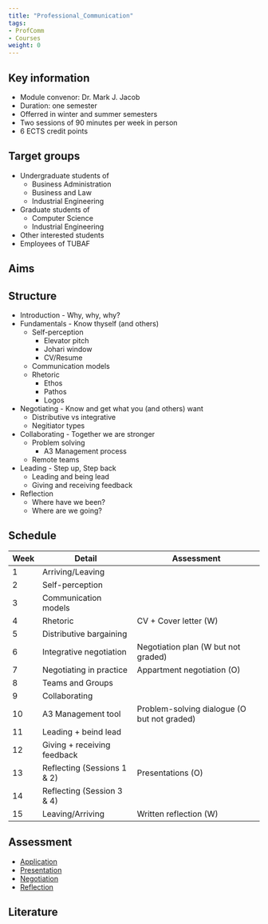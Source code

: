 ```yaml
---
title: "Professional_Communication"
tags:
- ProfComm
- Courses
weight: 0
---
```


## Key information
- Module convenor: Dr. Mark J. Jacob
- Duration: one semester
- Offerred in winter and summer semesters
- Two sessions of 90 minutes per week in person
- 6 ECTS credit points 
## Target groups
- Undergraduate students of
	- Business Administration
	- Business and Law
	- Industrial Engineering
- Graduate students of
	- Computer Science
	- Industrial Engineering
- Other interested students
- Employees of TUBAF
## Aims
## Structure
- Introduction - Why, why, why?
- Fundamentals - Know thyself (and others)
	- Self-perception
		- Elevator pitch
		- Johari window
		- CV/Resume
	- Communication models
	- Rhetoric
		- Ethos
		- Pathos
		- Logos
- Negotiating - Know and get what you (and others) want
	- Distributive vs integrative
	- Negitiator types
- Collaborating - Together we are stronger
	- Problem solving
		- A3 Management process
	- Remote teams
- Leading - Step up, Step back
	- Leading and being lead
	- Giving and receiving feedback
- Reflection
	- Where have we been?
	- Where are we going?
## Schedule
|  Week | Detail | Assessment |
|-------|--------|------------|
|   1   | Arriving/Leaving | |
|   2   | Self-perception      |  |
|   3   | Communication models |  |
|   4   | Rhetoric             | CV + Cover letter (W) |
|   5   | Distributive bargaining      | |
|   6   | Integrative negotiation      | Negotiation plan (W but not graded) |
|   7   | Negotiating in practice      | Appartment negotiation (O) |
|   8   | Teams and Groups    | |
|   9   | Collaborating    |  |
|  10   | A3 Management tool | Problem-solving dialogue (O but not graded) |
|  11   | Leading + beind lead          |  |
|  12   | Giving + receiving feedback          |  |
|  13   | Reflecting (Sessions 1 & 2) |Presentations (O) |
|  14   | Reflecting (Session  3 & 4) | |
|  15   | Leaving/Arriving | Written reflection (W)      |
## Assessment
- [Application](Application.md)
- [Presentation](Presentation.md)
- [Negotiation](Negotiation.md)
- [Reflection](Reflection.md)
## Literature


